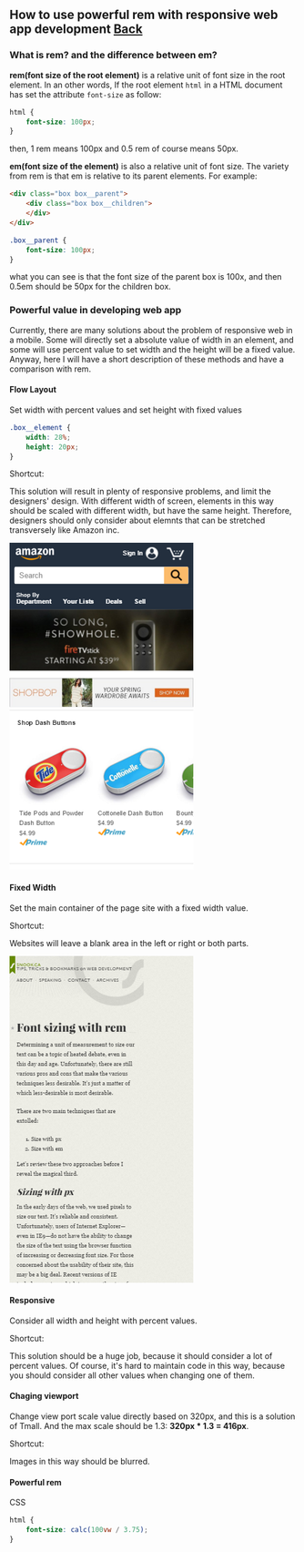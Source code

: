 ## How to use powerful rem with responsive web app development [Back](./qa.md)

### What is rem? and the difference between em?

**rem(font size of the root element)** is a relative unit of font size in the root element. In an other words, If the root element `html` in a HTML document has set the attribute `font-size` as follow:

```css
html {
    font-size: 100px;
}
```

then, 1 rem means 100px and 0.5 rem of course means 50px.

**em(font size of the element)** is also a relative unit of font size. The variety from rem is that em is relative to its parent elements. For example:

```html
<div class="box box__parent">
    <div class="box box__children">
    </div>
</div>
```

```css
.box__parent {
    font-size: 100px;
}
```

what you can see is that the font size of the parent box is 100x, and then 0.5em should be 50px for the children box.

### Powerful value in developing web app

Currently, there are many solutions about the problem of responsive web in a mobile. Some will directly set a absolute value of width in an element, and some will use percent value to set width and the height will be a fixed value. Anyway, here I will have a short description of these methods and have a comparison with rem.

#### Flow Layout

Set width with percent values and set height with fixed values

```css
.box__element {
    width: 28%;
    height: 20px;
}
```

Shortcut:

This solution will result in plenty of responsive problems, and limit the designers' design. With different width of screen, elements in this way should be scaled with different width, but have the same height. Therefore, designers should only consider about elemnts that can be stretched transversely like Amazon inc.

![](./amazon.png)

#### Fixed Width

Set the main container of the page site with a fixed width value.

Shortcut:

Websites will leave a blank area in the left or right or both parts.

![](./snook.png)

#### Responsive

Consider all width and height with percent values.

Shortcut:

This solution should be a huge job, because it should consider a lot of percent values. Of course, it's hard to maintain code in this way, because you should consider all other values when changing one of them.

#### Chaging viewport

Change view port scale value directly based on 320px, and this is a solution of Tmall. And the max scale should be 1.3: **320px * 1.3 = 416px**.

Shortcut:

Images in this way should be blurred.

#### Powerful rem

CSS

```css
html {
    font-size: calc(100vw / 3.75);
}
```

